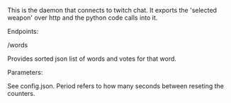 This is the daemon that connects to twitch chat.
It exports the 'selected weapon' over http and the python code calls into it.



Endpoints:

/words

Provides sorted json list of words and votes for that word.


Parameters: 

See config.json. Period refers to how many seconds between reseting the counters.
